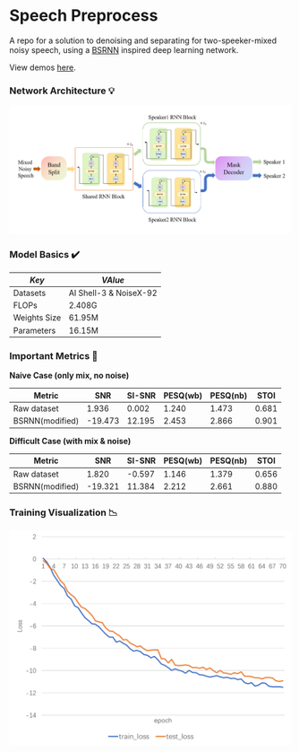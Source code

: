 # Speech Preprocess

A repo for a solution to denoising and separating for two-speeker-mixed noisy speech, using a [BSRNN](https://arxiv.org/abs/2209.15174) inspired deep learning network.

View demos [here](https://harsh-lawyer-1d0.notion.site/Speech-Preprocess-3d33405d571840148e6b70c87edf3731?pvs=4).


### Network Architecture 💡

![Struture](md/structure.png)

### Model Basics ✔️

|*Key*         | *VAlue*                  |
| ----------- | ---------------------- |
| Datasets     | AI Shell-3 & NoiseX-92 |
| FLOPs       | 2.408G                 |
| Weights Size | 61.95M                 |
| Parameters  | 16.15M                 |


### Important Metrics 🧭
**Naive Case (only mix, no noise)**

| Metric          | SNR     | SI-SNR | PESQ(wb) | PESQ(nb) | STOI  |
| --------------- | ------- | ------ | -------- | -------- | ----- |
| Raw dataset     | 1.936   | 0.002  | 1.240    | 1.473    | 0.681 |
| BSRNN(modified) | -19.473 | 12.195 | 2.453    | 2.866    | 0.901 |



**Difficult Case (with mix & noise)**

| Metric          | SNR     | SI-SNR | PESQ(wb) | PESQ(nb) | STOI  |
| --------------- | ------- | ------ | -------- | -------- | ----- |
| Raw dataset     | 1.820   | -0.597 | 1.146    | 1.379    | 0.656 |
| BSRNN(modified) | -19.321 | 11.384 | 2.212    | 2.661    | 0.880 |



### Training Visualization 📉
![Train](md/train.png)
